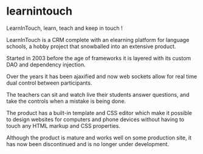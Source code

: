 learnintouch
============

LearnInTouch, learn, teach and keep in touch !

LearnInTouch is a CRM complete with an elearning platform for language schools, a hobby project that snowballed into an extensive product.

Started in 2003 before the age of frameworks it is layered with its custom DAO and dependency injection.

Over the years it has been ajaxified and now web sockets allow for real time dual control between participants.

The teachers can sit and watch live their students answer questions, and take the controls when a mistake is being done.

The product has a built-in template and CSS editor which make it possible to design websites for computers and phone devices without having to touch any HTML markup and CSS properties.

Although the product is mature and works well on some production site, it has now been discontinued and is no longer under development.
